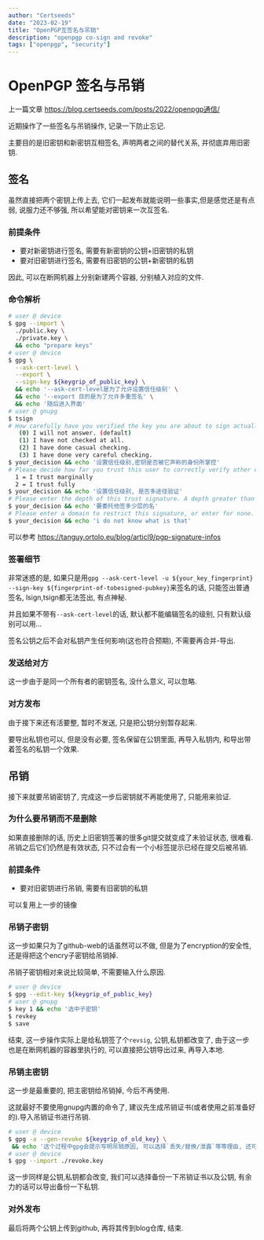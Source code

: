 ```yaml
---
author: "Certseeds"
date: "2023-02-19"
title: "OpenPGP互签名与吊销"
description: "openpgp co-sign and revoke"
tags: ["openpgp", "security"]
---
```


# OpenPGP 签名与吊销

上一篇文章 <https://blog.certseeds.com/posts/2022/openpgp通信/>

近期操作了一些签名与吊销操作, 记录一下防止忘记.

主要目的是旧密钥和新密钥互相签名, 声明两者之间的替代关系, 并彻底弃用旧密钥.

## 签名

虽然直接把两个密钥上传上去, 它们一起发布就能说明一些事实,但是感觉还是有点弱, 说服力还不够强, 所以希望能对密钥来一次互签名.

### 前提条件

+ 要对新密钥进行签名, 需要有新密钥的公钥+旧密钥的私钥
+ 要对旧密钥进行签名, 需要有旧密钥的公钥+新密钥的私钥

因此, 可以在断网机器上分别新建两个容器, 分别植入对应的文件.

### 命令解析

``` bash
# user @ device
$ gpg --import \
  ./public.key \
  ./private.key \
  && echo "prepare keys"
# user @ device
$ gpg \
  --ask-cert-level \
  --export \
  --sign-key ${keygrip_of_public_key} \
  && echo '--ask-cert-level是为了允许设置信任级别' \
  && echo '--export 目的是为了允许多重签名' \
  && echo '随后进入界面'
# user @ gnupg
$ tsign
# How carefully have you verified the key you are about to sign actually belongs to the person named above?  If you don't know what to answer, enter "0".
   (0) I will not answer. (default)
   (1) I have not checked at all.
   (2) I have done casual checking.
   (3) I have done very careful checking.
$ your_decision && echo '设置信任级别,密钥是否被它声称的身份所掌控'
# Please decide how far you trust this user to correctly verify other users' keys (by looking at passports, checking fingerprints from different sources, etc.)
  1 = I trust marginally
  2 = I trust fully
$ your_decision && echo '设置信任级别, 是否多途径验证'
# Please enter the depth of this trust signature. A depth greater than 1 allows the key you are signing to make trust signatures on your behalf.
$ your_decision && echo '要委托他签多少层的名'
# Please enter a domain to restrict this signature, or enter for none. Your selection?
$ your_decision && echo 'i do not know what is that'
```

可以参考 <https://tanguy.ortolo.eu/blog/articl9/pgp-signature-infos>

### 签署细节

非常迷惑的是, 如果只是用`gpg --ask-cert-level -u ${your_key_fingerprint} --sign-key ${fingerprint-of-tobesigned-pubkey}`来签名的话, 只能签出普通签名, lsign,tsign都无法签出, 有点神秘.

并且如果不带有`--ask-cert-level`的话, 默认都不能编辑签名的级别, 只有默认级别可以用...

签名公钥之后不会对私钥产生任何影响(这也符合预期), 不需要再合并-导出.

### 发送给对方

这一步由于是同一个所有者的密钥签名, 没什么意义, 可以忽略.

### 对方发布

由于接下来还有活要整, 暂时不发送, 只是把公钥分别暂存起来.

要导出私钥也可以, 但是没有必要, 签名保留在公钥里面, 再导入私钥内, 和导出带着签名的私钥一个效果.

## 吊销

接下来就要吊销密钥了, 完成这一步后密钥就不再能使用了, 只能用来验证.

### 为什么要吊销而不是删除

如果直接删除的话, 历史上旧密钥签署的很多git提交就变成了未验证状态, 很难看. 吊销之后它们仍然是有效状态, 只不过会有一个小标签提示已经在提交后被吊销.

### 前提条件

+ 要对旧密钥进行吊销, 需要有旧密钥的私钥

可以复用上一步的镜像

### 吊销子密钥

这一步如果只为了github-web的话虽然可以不做, 但是为了encryption的安全性, 还是得把这个encry子密钥给吊销掉.

吊销子密钥相对来说比较简单, 不需要输入什么原因.

``` bash
# user @ device
$ gpg --edit-key ${keygrip_of_public_key}
# user @ gnupg
$ key 1 && echo '选中子密钥'
$ revkey
$ save
```

结束, 这一步操作实际上是给私钥签了个`revsig`, 公钥,私钥都改变了, 由于这一步也是在断网机器的容器里执行的, 可以直接把公钥导出过来, 再导入本地.

### 吊销主密钥

这一步是最重要的, 把主密钥给吊销掉, 今后不再使用.

这就最好不要使用gnupg内置的命令了, 建议先生成吊销证书(或者使用之前准备好的).导入吊销证书进行吊销.

``` bash
# user @ device
$ gpg -a --gen-revoke ${keygrip_of_old_key} \
 && echo '这个过程中gpg会提示写明吊销原因, 可以选择`丢失/替换/泄露`等等理由, 还可以添加几行注释进去.'
# user @ device
$ gpg --import ./revoke.key
```

这一步同样是公钥,私钥都会改变, 我们可以选择备份一下吊销证书以及公钥, 有余力的话可以导出备份一下私钥.

### 对外发布

最后将两个公钥上传到github, 再将其传到blog仓库, 结束.


